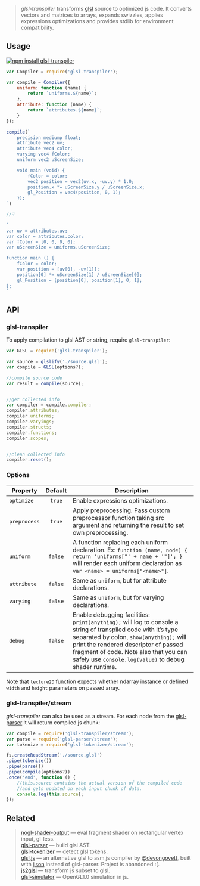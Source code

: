 > _glsl-transpiler_ transforms [glsl](https://www.opengl.org/documentation/glsl/) source to optimized js code. It converts vectors and matrices to arrays, expands swizzles, applies expressions optimizations and provides stdlib for environment compatibility.

## Usage

[![npm install glsl-transpiler](https://nodei.co/npm/glsl-transpiler.png?mini=true)](https://npmjs.org/package/glsl-transpiler/)

```js
var Compiler = require('glsl-transpiler');

var compile = Compiler({
	uniform: function (name) {
		return `uniforms.${name}`;
	},
	attribute: function (name) {
		return `attributes.${name}`;
	}
});

compile(`
	precision mediump float;
	attribute vec2 uv;
	attribute vec4 color;
	varying vec4 fColor;
	uniform vec2 uScreenSize;

	void main (void) {
		fColor = color;
		vec2 position = vec2(uv.x, -uv.y) * 1.0;
		position.x *= uScreenSize.y / uScreenSize.x;
		gl_Position = vec4(position, 0, 1);
	});
`)

//☟

`
var uv = attributes.uv;
var color = attributes.color;
var fColor = [0, 0, 0, 0];
var uScreenSize = uniforms.uScreenSize;

function main () {
	fColor = color;
	var position = [uv[0], -uv[1]];
	position[0] *= uScreenSize[1] / uScreenSize[0];
	gl_Position = [position[0], position[1], 0, 1];
};
`
```


## API

### glsl-transpiler

To apply compilation to glsl AST or string, require `glsl-transpiler`:

```js
var GLSL = require('glsl-transpiler');

var source = glslify('./source.glsl');
var compile = GLSL(options?);

//compile source code
var result = compile(source);


//get collected info
var compiler = compile.compiler;
compiler.attributes;
compiler.uniforms;
compiler.varyings;
compiler.structs;
compiler.functions;
compiler.scopes;


//clean collected info
compiler.reset();
```

### Options

| Property | Default | Description |
|---|:---:|---|
| `optimize` | `true` | Enable expressions optimizations. |
| `preprocess` | `true` | Apply preprocessing. Pass custom preprocessor function taking src argument and returning the result to set own preprocessing. |
| `uniform` | `false` | A function replacing each uniform declaration. Ex: `function (name, node) { return 'uniforms["' + name + '"]'; }` will render each uniform declaration as `var <name> = uniforms["<name>"]`. |
| `attribute` | `false` | Same as `uniform`, but for attribute declarations. |
| `varying` | `false` | Same as `uniform`, but for varying declarations. |
| `debug` | `false` | Enable debugging facilities: `print(anything);` will log to console a string of transpiled code with it’s type separated by colon, `show(anything);` will print the rendered descriptor of passed fragment of code. Note also that you can safely use `console.log(value)` to debug shader runtime. |

Note that `texture2D` function expects whether ndarray instance or defined `width` and `height` parameters on passed array.


### glsl-transpiler/stream

_glsl-transpiler_ can also be used as a stream. For each node from the [glsl-parser](http://stack.gl/packages/#stackgl/glsl-parser) it will return compiled js chunk:

```js
var compile = require('glsl-transpiler/stream');
var parse = require('glsl-parser/stream');
var tokenize = require('glsl-tokenizer/stream');

fs.createReadStream('./source.glsl')
.pipe(tokenize())
.pipe(parse())
.pipe(compile(options?))
.once('end', function () {
	//this.source contains the actual version of the compiled code
	//and gets updated on each input chunk of data.
	console.log(this.source);
});
```

## Related

> [nogl-shader-output](https://github.com/dfcreative/nogl-shader-output) — eval fragment shader on rectangular vertex input, gl-less.<br/>
> [glsl-parser](http://stack.gl/packages/#stackgl/glsl-parser) — build glsl AST.<br/>
> [glsl-tokenizer](http://stack.gl/packages/#stackgl/glsl-tokenizer) — detect glsl tokens.<br/>
> [glsl.js](https://npmjs.org/package/glsl) — an alternative glsl to asm.js compiler by [@devongovett](https://github.com/devongovett), built with [jison](https://npmjs.org/package/jison) instead of glsl-parser. Project is abandoned :(.<br/>
> [js2glsl](https://github.com/jdavidberger/js2glsl) — transform js subset to glsl.<br/>
> [glsl-simulator](https://github.com/burg/glsl-simulator) — OpenGL1.0 simulation in js.<br/>